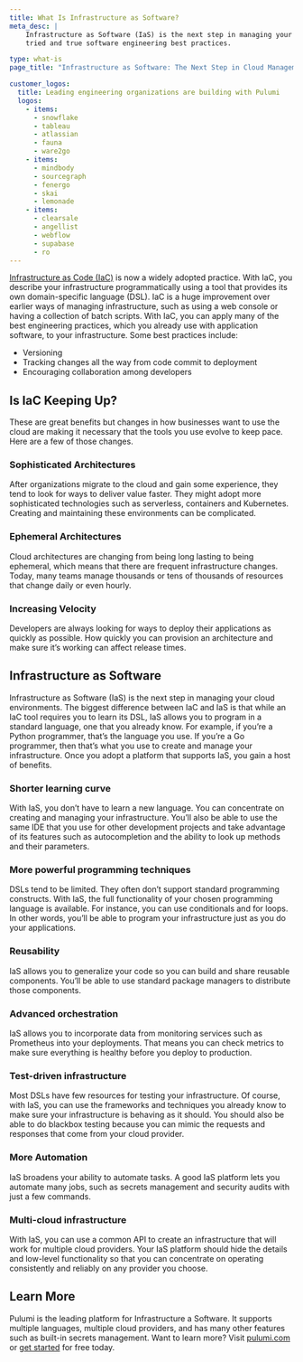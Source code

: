 ```yaml
---
title: What Is Infrastructure as Software?
meta_desc: |
    Infrastructure as Software (IaS) is the next step in managing your cloud environments by adopting
    tried and true software engineering best practices.

type: what-is
page_title: "Infrastructure as Software: The Next Step in Cloud Management"

customer_logos:
  title: Leading engineering organizations are building with Pulumi
  logos:
    - items:
      - snowflake
      - tableau
      - atlassian
      - fauna
      - ware2go
    - items:
      - mindbody
      - sourcegraph
      - fenergo
      - skai
      - lemonade
    - items:
      - clearsale
      - angellist
      - webflow
      - supabase
      - ro
---
```


[Infrastructure as Code (IaC)](/what-is/what-is-infrastructure-as-code) is now a widely adopted practice. With IaC, you describe your infrastructure programmatically using a tool that provides its own domain-specific language (DSL). IaC is a huge improvement over earlier ways of managing infrastructure, such as using a web console or having a collection of batch scripts. With IaC, you can apply many of the best engineering practices, which you already use with application software, to your infrastructure. Some best practices include:

- Versioning
- Tracking changes all the way from code commit to deployment
- Encouraging collaboration among developers

## Is IaC Keeping Up?

These are great benefits but changes in how businesses want to use the cloud are making it necessary that the tools you use evolve to keep pace. Here are a few of those changes.

### Sophisticated Architectures

After organizations migrate to the cloud and gain some experience, they tend to look for ways to deliver value faster. They might adopt more sophisticated technologies such as serverless, containers and Kubernetes. Creating and maintaining these environments can be complicated.

### Ephemeral Architectures

Cloud architectures are changing from being long lasting to being ephemeral, which means that there are frequent infrastructure changes. Today, many teams manage thousands or tens of thousands of resources that change daily or even hourly.

### Increasing Velocity

Developers are always looking for ways to deploy their applications as quickly as possible. How quickly you can provision an architecture and make sure it’s working can affect release times.

## Infrastructure as Software

Infrastructure as Software (IaS) is the next step in managing your cloud environments. The biggest difference between IaC and IaS is that while an IaC tool requires you to learn its DSL, IaS allows you to program in a standard language, one that you already know. For example, if you’re a Python programmer, that’s the language you use. If you’re a Go programmer, then that’s what you use to create and manage your infrastructure. Once you adopt a platform that supports IaS, you gain a host of benefits.

### Shorter learning curve

With IaS, you don’t have to learn a new language. You can concentrate on creating and managing your infrastructure. You’ll also be able to use the same IDE that you use for other development projects and take advantage of its features such as autocompletion and the ability to look up methods and their parameters.

### More powerful programming techniques

DSLs tend to be limited. They often don’t support standard programming constructs. With IaS, the full functionality of your chosen programming language is available. For instance, you can use conditionals and for loops. In other words, you’ll be able to program your infrastructure just as you do your applications.

### Reusability

IaS allows you to generalize your code so you can build and share reusable components. You’ll be able to use standard package managers to distribute those components.

### Advanced orchestration

IaS allows you to incorporate data from monitoring services such as Prometheus into your deployments. That means you can check metrics to make sure everything is healthy before you deploy to production.

### Test-driven infrastructure

Most DSLs have few resources for testing your infrastructure. Of course, with IaS, you can use the frameworks and techniques you already know to make sure your infrastructure is behaving as it should. You should also be able to do blackbox testing because you can mimic the requests and responses that come from your cloud provider.

### More Automation

IaS broadens your ability to automate tasks. A good IaS platform lets you automate many jobs, such as secrets management and security audits with just a few commands.

### Multi-cloud infrastructure

With IaS, you can use a common API to create an infrastructure that will work for multiple cloud providers. Your IaS platform should hide the details and low-level functionality so that you can concentrate on operating consistently and reliably on any provider you choose.

## Learn More

Pulumi is the leading platform for Infrastructure a Software. It supports multiple languages, multiple cloud providers, and has many other features such as built-in secrets management. Want to learn more? Visit [pulumi.com](/) or [get started](/docs/quickstart/) for free today.
